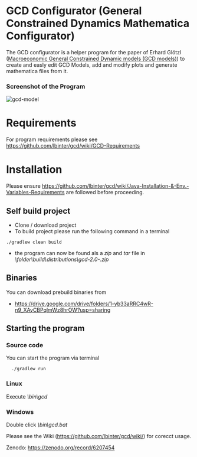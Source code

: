 # GCD Configurator (General Constrained Dynamics Mathematica Configurator)

The GCD configurator is a helper program for the paper of Erhard Glötzl ([Macroeconomic General Constrained Dynamic models (GCD models)](https://mpra.ub.uni-muenchen.de/112385/)) to create and easly edit GCD Models, add and modify plots and generate mathematica files from it.

### Screenshot of the Program
![gcd-model](https://user-images.githubusercontent.com/100148373/167151521-3488c00c-5552-4919-8216-0488d42ee1b2.png)

# Requirements
For program requirements please see https://github.com/lbinter/gcd/wiki/GCD-Requirements

# Installation
Please ensure https://github.com/lbinter/gcd/wiki/Java-Installation-&-Env.-Variables-Requirements are followed before proceeding. 

## Self build project
* Clone / download project
* To build project please run the following command in a terminal
```
./gradlew clean build
```
* the program can now be found als a _zip_ and _tar_ file in _\folder\build\distributions\gcd-2.0-<timestamp>.zip_

## Binaries
You can download prebuild binaries from 

 * https://drive.google.com/drive/folders/1-yb33aRRC4wR-n9_XAyCBPqlmWz8hrOW?usp=sharing

  
## Starting the program
### Source code
You can start the program via terminal
```
  ./gradlew run
```
### Linux
  Execute _<path>\bin\gcd_
### Windows
  Double click _<path>\bin\gcd.bat_

Please see the Wiki (https://github.com/lbinter/gcd/wiki/) for corecct usage.

Zenodo: https://zenodo.org/record/6207454
